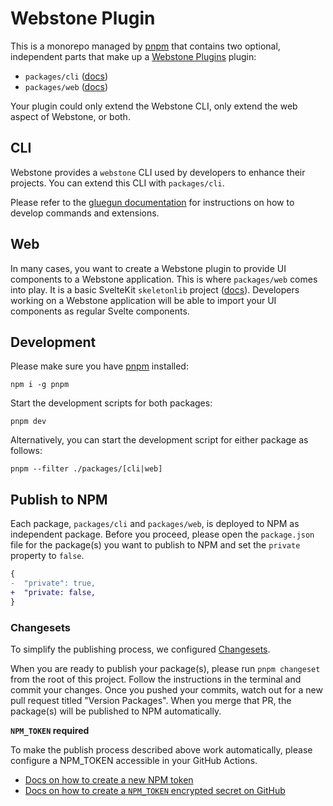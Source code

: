 # Webstone Plugin

This is a monorepo managed by [pnpm](https://pnpm.io/) that contains two optional, independent parts that make up a [Webstone Plugins](https://github.com/WebstoneHQ/webstone-plugins/) plugin:

- `packages/cli` ([docs](#cli))
- `packages/web` ([docs](#web))

Your plugin could only extend the Webstone CLI, only extend the web aspect of Webstone, or both.

## CLI

Webstone provides a `webstone` CLI used by developers to enhance their projects. You can extend this CLI with `packages/cli`.

Please refer to the [gluegun documentation](https://infinitered.github.io/gluegun/#/?id=quick-start) for instructions on how to develop commands and extensions.

## Web

In many cases, you want to create a Webstone plugin to provide UI components to a Webstone application. This is where `packages/web` comes into play. It is a basic SvelteKit `skeletonlib` project ([docs](https://kit.svelte.dev/docs/packaging)). Developers working on a Webstone application will be able to import your UI components as regular Svelte components.

## Development

Please make sure you have [pnpm](https://pnpm.io/) installed:

```
npm i -g pnpm
```

Start the development scripts for both packages:

```
pnpm dev
```

Alternatively, you can start the development script for either package as follows:

```
pnpm --filter ./packages/[cli|web]
```

## Publish to NPM

Each package, `packages/cli` and `packages/web`, is deployed to NPM as independent package. Before you proceed, please open the `package.json` file for the package(s) you want to publish to NPM and set the `private` property to `false`.

```diff
{
-  "private": true,
+  "private: false,
}
```

### Changesets

To simplify the publishing process, we configured [Changesets](https://github.com/changesets/changesets).

When you are ready to publish your package(s), please run `pnpm changeset` from the root of this project. Follow the instructions in the terminal and commit your changes. Once you pushed your commits, watch out for a new pull request titled "Version Packages". When you merge that PR, the package(s) will be published to NPM automatically.

**`NPM_TOKEN` required**

To make the publish process described above work automatically, please configure a NPM_TOKEN accessible in your GitHub Actions.

- [Docs on how to create a new NPM token](https://docs.npmjs.com/creating-and-viewing-access-tokens)
- [Docs on how to create a `NPM_TOKEN` encrypted secret on GitHub](https://docs.github.com/en/actions/security-guides/encrypted-secrets)
